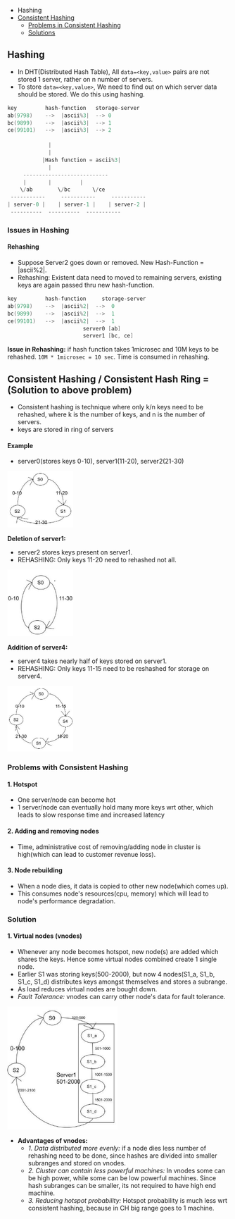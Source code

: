 - Hashing
- [Consistent Hashing](#ch)
  - [Problems in Consistent Hashing](#p)
  - [Solutions](#sol)

## Hashing
- In DHT(Distributed Hash Table), All `data=<key,value>` pairs are not stored 1 server, rather on n number of servers.
- To store `data=<key,value>`, We need to find out on which server data should be stored. We do this using hashing.
```c
key			hash-function	storage-server
ab(9798)	-->	 |ascii%3|  --> 0
bc(9899)	-->	 |ascii%3|  --> 1
ce(99101)	-->	 |ascii%3|  --> 2

		     |
		     |
           |Hash function = ascii%3|
		     |
	 ---------------------------
	 |	     |		   |
	\/ab	    \/bc	   \/ce
 -----------	 -----------	 -----------
| server-0 |	| server-1 |	| server-2 |
 ----------	 ----------	 -----------
```
### Issues in Hashing
#### Rehashing
- Suppose Server2 goes down or removed. New Hash-Function = |ascii%2|.
- Rehashing: Existent data need to moved to remaining servers, existing keys are again passed thru new hash-function.
```c
key			hash-function	  storage-server
ab(9798)	-->	 |ascii%2|	-->  0
bc(9899)	-->	 |ascii%2|	-->  1
ce(99101)	-->	 |ascii%2|	-->  1
						server0 [ab]
						server1 [bc, ce]
```
**Issue in Rehashing:** if hash function takes 1microsec and 10M keys to be rehashed. `10M * 1microsec = 10 sec`. Time is consumed in rehashing.

<a name=ch></a>
## Consistent Hashing / Consistent Hash Ring = (Solution to above problem)
- Consistent hashing is technique where only k/n keys need to be rehashed, where k is the number of keys, and n is the number of servers.
- keys are stored in ring of servers
#### Example
- server0(stores keys 0-10), server1(11-20), server2(21-30)
<img src=images/Consistent_Hashing1.png width=150/>

**Deletion of server1:**
  - server2 stores keys present on server1.
  - REHASHING: Only keys 11-20 need to rehashed not all.
<img src=images/Consistent_Hashing_Deletion.png width=150/>

**Addition of server4:**
  - server4 takes nearly half of keys stored on server1.
  - REHASHING: Only keys 11-15 need to be reshashed for storage on server4.
<img src=images/Consistent_Hashing_Addition.png width=150/>

<a name=p></a>
### Problems with Consistent Hashing
#### 1. Hotspot
- One server/node can become hot
- 1 server/node can eventually hold many more keys wrt other, which leads to slow response time and increased latency

#### 2. Adding and removing nodes
- Time, administrative cost of removing/adding node in cluster is high(which can lead to customer revenue loss).

#### 3. Node rebuilding
- When a node dies, it data is copied to other new node(which comes up).
- This consumes node's resources(cpu, memory) which will lead to node's performance degradation.

<a name=sol></a>
### Solution
#### 1. Virtual nodes (vnodes)
- Whenever any node becomes hotspot, new node(s) are added which shares the keys. Hence some virtual nodes combined create 1 single node.
- Earlier S1 was storing keys(500-2000), but now 4 nodes(S1_a, S1_b, S1_c, S1_d) distributes keys amongst themselves and stores a subrange.
- As load reduces virtual nodes are bought down.
- _Fault Tolerance:_ vnodes can carry other node's data for fault tolerance.
<img src=images/Consistent_Hashing_VirtualNodes.png width=250/>

- **Advantages of vnodes:**
  - _1. Data distributed more evenly:_ if a node dies less number of rehashing need to be done, since hashes are divided into smaller subranges and stored on vnodes.
  - _2. Cluster can contain less powerful machines:_ In vnodes some can be high power, while some can be low powerful machines. Since hash subranges can be smaller, its not required to have high end machine.
  - _3. Reducing hotspot probability:_ Hotspot probability is much less wrt consistent hashing, because in CH big range goes to 1 machine.
